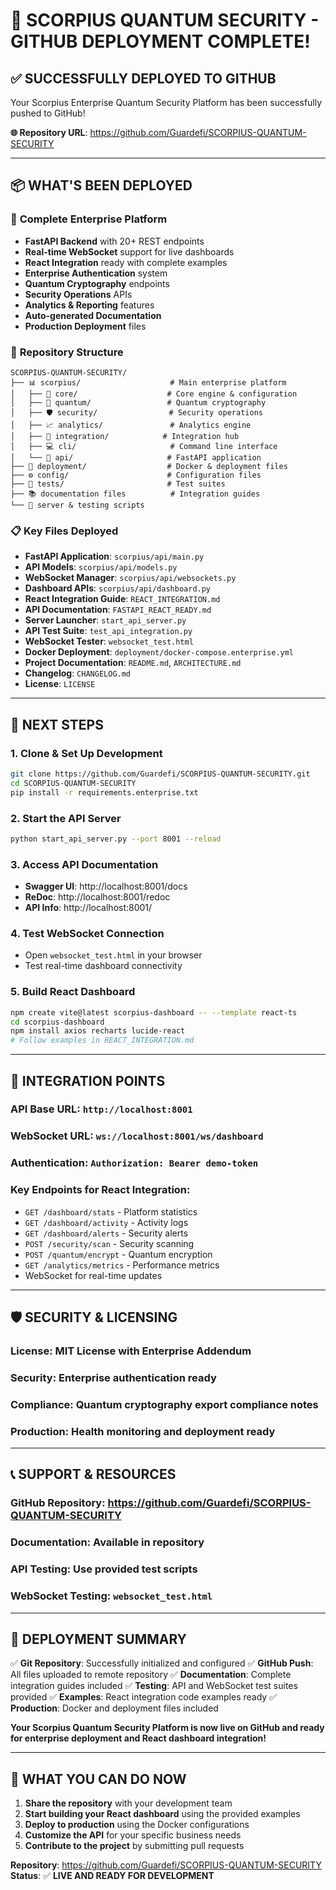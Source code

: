 # 🎉 SCORPIUS QUANTUM SECURITY - GITHUB DEPLOYMENT COMPLETE!

## ✅ **SUCCESSFULLY DEPLOYED TO GITHUB**

Your Scorpius Enterprise Quantum Security Platform has been successfully pushed to GitHub!

**🌐 Repository URL**: https://github.com/Guardefi/SCORPIUS-QUANTUM-SECURITY

---

## 📦 **WHAT'S BEEN DEPLOYED**

### 🚀 **Complete Enterprise Platform**
- **FastAPI Backend** with 20+ REST endpoints
- **Real-time WebSocket** support for live dashboards
- **React Integration** ready with complete examples
- **Enterprise Authentication** system
- **Quantum Cryptography** endpoints
- **Security Operations** APIs
- **Analytics & Reporting** features
- **Auto-generated Documentation**
- **Production Deployment** files

### 📁 **Repository Structure**
```
SCORPIUS-QUANTUM-SECURITY/
├── 📊 scorpius/                    # Main enterprise platform
│   ├── 🧠 core/                    # Core engine & configuration
│   ├── 🔐 quantum/                 # Quantum cryptography
│   ├── 🛡️ security/                # Security operations
│   ├── 📈 analytics/               # Analytics engine
│   ├── 🔌 integration/            # Integration hub
│   ├── 💻 cli/                     # Command line interface
│   └── 📡 api/                     # FastAPI application
├── 🐳 deployment/                  # Docker & deployment files
├── ⚙️ config/                      # Configuration files
├── 🧪 tests/                       # Test suites
├── 📚 documentation files          # Integration guides
└── 🚀 server & testing scripts
```

### 📋 **Key Files Deployed**
- **FastAPI Application**: `scorpius/api/main.py`
- **API Models**: `scorpius/api/models.py`
- **WebSocket Manager**: `scorpius/api/websockets.py`
- **Dashboard APIs**: `scorpius/api/dashboard.py`
- **React Integration Guide**: `REACT_INTEGRATION.md`
- **API Documentation**: `FASTAPI_REACT_READY.md`
- **Server Launcher**: `start_api_server.py`
- **API Test Suite**: `test_api_integration.py`
- **WebSocket Tester**: `websocket_test.html`
- **Docker Deployment**: `deployment/docker-compose.enterprise.yml`
- **Project Documentation**: `README.md`, `ARCHITECTURE.md`
- **Changelog**: `CHANGELOG.md`
- **License**: `LICENSE`

---

## 🎯 **NEXT STEPS**

### 1. **Clone & Set Up Development**
```bash
git clone https://github.com/Guardefi/SCORPIUS-QUANTUM-SECURITY.git
cd SCORPIUS-QUANTUM-SECURITY
pip install -r requirements.enterprise.txt
```

### 2. **Start the API Server**
```bash
python start_api_server.py --port 8001 --reload
```

### 3. **Access API Documentation**
- **Swagger UI**: http://localhost:8001/docs
- **ReDoc**: http://localhost:8001/redoc
- **API Info**: http://localhost:8001/

### 4. **Test WebSocket Connection**
- Open `websocket_test.html` in your browser
- Test real-time dashboard connectivity

### 5. **Build React Dashboard**
```bash
npm create vite@latest scorpius-dashboard -- --template react-ts
cd scorpius-dashboard
npm install axios recharts lucide-react
# Follow examples in REACT_INTEGRATION.md
```

---

## 🔗 **INTEGRATION POINTS**

### **API Base URL**: `http://localhost:8001`
### **WebSocket URL**: `ws://localhost:8001/ws/dashboard`
### **Authentication**: `Authorization: Bearer demo-token`

### **Key Endpoints for React Integration**:
- `GET /dashboard/stats` - Platform statistics
- `GET /dashboard/activity` - Activity logs
- `GET /dashboard/alerts` - Security alerts
- `POST /security/scan` - Security scanning
- `POST /quantum/encrypt` - Quantum encryption
- `GET /analytics/metrics` - Performance metrics
- WebSocket for real-time updates

---

## 🛡️ **SECURITY & LICENSING**

### **License**: MIT License with Enterprise Addendum
### **Security**: Enterprise authentication ready
### **Compliance**: Quantum cryptography export compliance notes
### **Production**: Health monitoring and deployment ready

---

## 📞 **SUPPORT & RESOURCES**

### **GitHub Repository**: https://github.com/Guardefi/SCORPIUS-QUANTUM-SECURITY
### **Documentation**: Available in repository
### **API Testing**: Use provided test scripts
### **WebSocket Testing**: `websocket_test.html`

---

## 🎉 **DEPLOYMENT SUMMARY**

✅ **Git Repository**: Successfully initialized and configured
✅ **GitHub Push**: All files uploaded to remote repository
✅ **Documentation**: Complete integration guides included
✅ **Testing**: API and WebSocket test suites provided
✅ **Examples**: React integration code examples ready
✅ **Production**: Docker and deployment files included

**Your Scorpius Quantum Security Platform is now live on GitHub and ready for enterprise deployment and React dashboard integration!**

---

## 🚀 **WHAT YOU CAN DO NOW**

1. **Share the repository** with your development team
2. **Start building your React dashboard** using the provided examples
3. **Deploy to production** using the Docker configurations
4. **Customize the API** for your specific business needs
5. **Contribute to the project** by submitting pull requests

**Repository**: https://github.com/Guardefi/SCORPIUS-QUANTUM-SECURITY
**Status**: ✅ **LIVE AND READY FOR DEVELOPMENT**
